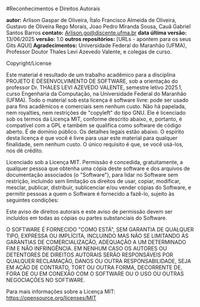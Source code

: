 #Reconhecimentos e Direitos Autorais
 
**autor:** Arlison Gaspar de Oliveira, Ítalo Francisco Almeida de Oliveira, Gustavo de Oliveira Rego Morais, Joao Pedro Miranda Sousa, Cauã Gabriel Santos Barros 
**contato:** Arlison.go@discente.ufma.br
**data última versão:** 13/06/2025
**versão:** 1.0
**outros repositórios:** [URLs - apontem para os seus Gits AQUI]
**Agradecimentos:** Universidade Federal do Maranhão (UFMA), Professor Doutor Thales Levi Azevedo Valente, e colegas de curso.
 
Copyright/License
 
Este material é resultado de um trabalho acadêmico para a disciplina PROJETO E DESENVOLVIMENTO DE SOFTWARE, sob a orientação do professor Dr. THALES LEVI AZEVEDO VALENTE, semestre letivo 2025.1, curso Engenharia da Computação, na Universidade Federal do Maranhão (UFMA). Todo o material sob esta licença é software livre: pode ser usado para fins acadêmicos e comerciais sem nenhum custo. Não há papelada, nem royalties, nem restrições de "copyleft" do tipo GNU. Ele é licenciado sob os termos da Licença MIT, conforme descrito abaixo, e, portanto, é compatível com a GPL e também se qualifica como software de código aberto. É de domínio público. Os detalhes legais estão abaixo. O espírito desta licença é que você é livre para usar este material para qualquer finalidade, sem nenhum custo. O único requisito é que, se você usá-los, nos dê crédito.
 
Licenciado sob a Licença MIT. Permissão é concedida, gratuitamente, a qualquer pessoa que obtenha uma cópia deste software e dos arquivos de documentação associados (o "Software"), para lidar no Software sem restrição, incluindo sem limitação os direitos de usar, copiar, modificar, mesclar, publicar, distribuir, sublicenciar e/ou vender cópias do Software, e permitir pessoas a quem o Software é fornecido a fazê-lo, sujeito às seguintes condições:
 
Este aviso de direitos autorais e este aviso de permissão devem ser incluídos em todas as cópias ou partes substanciais do Software.
 
O SOFTWARE É FORNECIDO "COMO ESTÁ", SEM GARANTIA DE QUALQUER TIPO, EXPRESSA OU IMPLÍCITA, INCLUINDO MAS NÃO SE LIMITANDO ÀS GARANTIAS DE COMERCIALIZAÇÃO, ADEQUAÇÃO A UM DETERMINADO FIM E NÃO INFRINGÊNCIA. EM NENHUM CASO OS AUTORES OU DETENTORES DE DIREITOS AUTORAIS SERÃO RESPONSÁVEIS POR QUALQUER RECLAMAÇÃO, DANOS OU OUTRA RESPONSABILIDADE, SEJA EM AÇÃO DE CONTRATO, TORT OU OUTRA FORMA, DECORRENTE DE, FORA DE OU EM CONEXÃO COM O SOFTWARE OU O USO OU OUTRAS NEGOCIAÇÕES NO SOFTWARE.
 
Para mais informações sobre a Licença MIT: https://opensource.org/licenses/MIT
